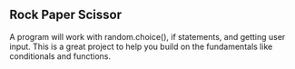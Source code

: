 ## Rock Paper Scissor 

A program will work with random.choice(), if statements, and getting user input. This is a great project to help you build on the fundamentals like conditionals and functions.